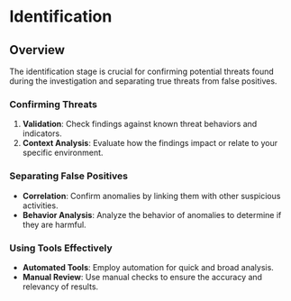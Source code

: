 # Identification

## Overview

The identification stage is crucial for confirming potential threats found during the investigation and separating true threats from false positives.

### **Confirming Threats**

1. **Validation**: Check findings against known threat behaviors and indicators.
2. **Context Analysis**: Evaluate how the findings impact or relate to your specific environment.

### **Separating False Positives**

* **Correlation**: Confirm anomalies by linking them with other suspicious activities.
* **Behavior Analysis**: Analyze the behavior of anomalies to determine if they are harmful.

### **Using Tools Effectively**

* **Automated Tools**: Employ automation for quick and broad analysis.
* **Manual Review**: Use manual checks to ensure the accuracy and relevancy of results.
